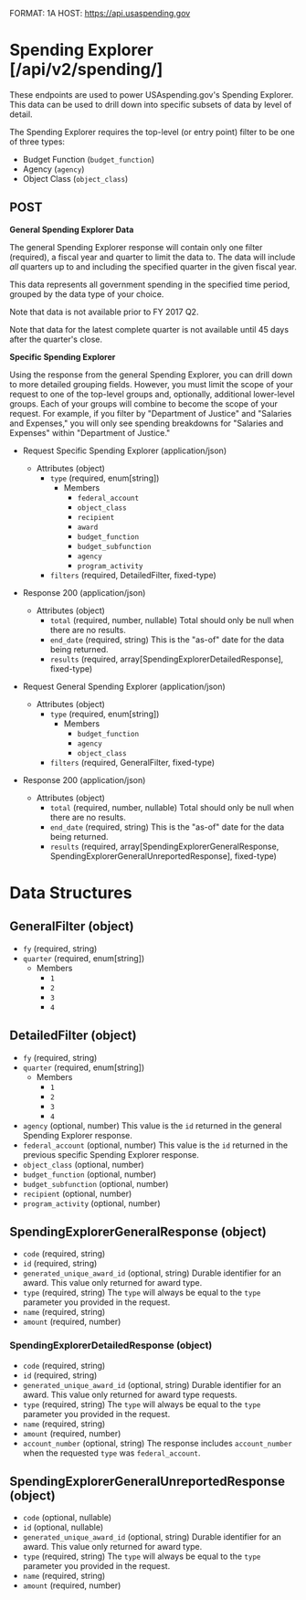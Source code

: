 FORMAT: 1A
HOST: https://api.usaspending.gov

# Spending Explorer [/api/v2/spending/]

These endpoints are used to power USAspending.gov's Spending Explorer. This data can be used to drill down into specific subsets of data by level of detail.

The Spending Explorer requires the top-level (or entry point) filter to be one of three types:

* Budget Function (`budget_function`)
* Agency (`agency`)
* Object Class (`object_class`)

## POST

**General Spending Explorer Data**

The general Spending Explorer response will contain only one filter (required), a fiscal year and quarter to limit the data to. The data will include _all_ quarters up to and including the specified quarter in the given fiscal year.

This data represents all government spending in the specified time period, grouped by the data type of your choice.

Note that data is not available prior to FY 2017 Q2.

Note that data for the latest complete quarter is not available until 45 days after the quarter's close.

**Specific Spending Explorer**

Using the response from the general Spending Explorer, you can drill down to more detailed grouping fields. However, you must limit the scope of your request to one of the top-level groups and, optionally, additional lower-level groups. Each of your groups will combine to become the scope of your request. For example, if you filter by "Department of Justice" and "Salaries and Expenses," you will only see spending breakdowns for "Salaries and Expenses" within "Department of Justice."

+ Request Specific Spending Explorer (application/json)
    + Attributes (object)
        + `type` (required, enum[string])
            + Members
                + `federal_account`
                + `object_class`
                + `recipient`
                + `award`
                + `budget_function`
                + `budget_subfunction`
                + `agency`
                + `program_activity`
        + `filters` (required, DetailedFilter, fixed-type)

+ Response 200 (application/json)
    + Attributes (object)
        + `total` (required, number, nullable)
            Total should only be null when there are no results.
        + `end_date` (required, string)
            This is the "as-of" date for the data being returned.
        + `results` (required, array[SpendingExplorerDetailedResponse], fixed-type)

+ Request General Spending Explorer (application/json)
    + Attributes (object)
        + `type` (required, enum[string])
            + Members
                + `budget_function`
                + `agency`
                + `object_class`
        + `filters` (required, GeneralFilter, fixed-type)

+ Response 200 (application/json)
    + Attributes (object)
        + `total` (required, number, nullable)
            Total should only be null when there are no results.
        + `end_date` (required, string)
            This is the "as-of" date for the data being returned.
        + `results` (required, array[SpendingExplorerGeneralResponse, SpendingExplorerGeneralUnreportedResponse], fixed-type)



# Data Structures

## GeneralFilter (object)
+ `fy` (required, string)
+ `quarter` (required, enum[string])
    + Members
        + `1`
        + `2`
        + `3`
        + `4`

## DetailedFilter (object)
+ `fy` (required, string)
+ `quarter` (required, enum[string])
    + Members
        + `1`
        + `2`
        + `3`
        + `4`
+ `agency` (optional, number)
    This value is the `id` returned in the general Spending Explorer response.
+ `federal_account` (optional, number)
    This value is the `id` returned in the previous specific Spending Explorer response.
+ `object_class` (optional, number)
+ `budget_function` (optional, number)
+ `budget_subfunction` (optional, number)
+ `recipient` (optional, number)
+ `program_activity` (optional, number)

## SpendingExplorerGeneralResponse (object)
+ `code` (required, string)
+ `id` (required, string)
+ `generated_unique_award_id` (optional, string)
    Durable identifier for an award.  This value only returned for award type.
+ `type` (required, string)
    The `type` will always be equal to the `type` parameter you provided in the request.
+ `name` (required, string)
+ `amount` (required, number)

### SpendingExplorerDetailedResponse (object)
+ `code` (required, string)
+ `id` (required, string)
+ `generated_unique_award_id` (optional, string)
    Durable identifier for an award.  This value only returned for award type requests.
+ `type` (required, string)
    The `type` will always be equal to the `type` parameter you provided in the request.
+ `name` (required, string)
+ `amount` (required, number)
+ `account_number` (optional, string)
    The response includes `account_number` when the requested `type` was `federal_account`.

## SpendingExplorerGeneralUnreportedResponse (object)
+ `code` (optional, nullable)
+ `id` (optional, nullable)
+ `generated_unique_award_id` (optional, string)
    Durable identifier for an award.  This value only returned for award type.
+ `type` (required, string)
    The `type` will always be equal to the `type` parameter you provided in the request.
+ `name` (required, string)
+ `amount` (required, number)

